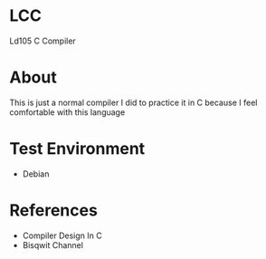 # LCC
Ld105 C Compiler

# About
This is just a normal  compiler I did to practice it in C because I feel comfortable with this language

# Test Environment
* Debian

# References
* Compiler  Design In C
* Bisqwit Channel
